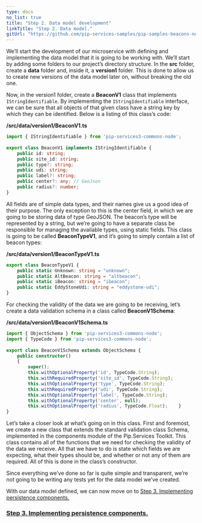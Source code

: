 ```yaml
---
type: docs
no_list: true
title: "Step 2. Data model development"
linkTitle: "Step 2. Data model."
gitUrl: "https://github.com/pip-services-samples/pip-samples-beacons-node"
---
```


We’ll start the development of our microservice with defining and implementing the data model that it is going to be working with. We’ll start by adding some folders to our project’s directory structure. In the **src** folder, create a **data** folder and, inside it, a **version1** folder. This is done to allow us to create new versions of the data model later on, without breaking the old one.

Now, in the version1 folder, create a **BeaconV1** class that implements `IStringIdentifiable`. By implementing the `IStringIdentifiable` interface, we can be sure that all objects of that given class have a string key by which they can be identified. Below is a listing of this class’s code:

**/src/data/version1/BeaconV1.ts**

```typescript
import { IStringIdentifiable } from 'pip-services3-commons-node';
‍
export class BeaconV1 implements IStringIdentifiable {
    public id: string;
    public site_id: string;
    public type?: string;
    public udi: string;
    public label?: string;
    public center?: any; // GeoJson
    public radius?: number;
}

```

All fields are of simple data types, and their names give us a good idea of their purpose. The only exception to this is the center field, in which we are going to be storing data of type GeoJSON. The beacon’s type will be represented by a string, but we’re going to have a separate class be responsible for managing the available types, using static fields. This class is going to be called **BeaconTypeV1**, and it’s going to simply contain a list of beacon types:

**/src/data/version1/BeaconTypeV1.ts**

```typescript
export class BeaconTypeV1 {
    public static Unknown: string = "unknown";
    public static AltBeacon: string = "altbeacon";
    public static iBeacon: string = "ibeacon";
    public static EddyStoneUdi: string = "eddystone-udi";
}

```

For checking the validity of the data we are going to be receiving, let’s create a data validation schema in a class called **BeaconV1Schema**: 

**/src/data/version1/BeaconV1Schema.ts**

```typescript
import { ObjectSchema } from 'pip-services3-commons-node';
import { TypeCode } from 'pip-services3-commons-node';
‍
export class BeaconV1Schema extends ObjectSchema { 
    public constructor()
    {
        super();
        this.withOptionalProperty('id', TypeCode.String);
        this.withRequiredProperty('site_id', TypeCode.String);
        this.withOptionalProperty('type', TypeCode.String);
        this.withRequiredProperty('udi', TypeCode.String);
        this.withOptionalProperty('label', TypeCode.String);
        this.withOptionalProperty('center', null);
        this.withOptionalProperty('radius', TypeCode.Float);    }
}

```

Let’s take a closer look at what’s going on in this class. First and foremost, we create a new class that extends the standard validation class Schema, implemented in the components module of the Pip.Services Toolkit. This class contains all of the functions that we need for checking the validity of the data we receive. All that we have to do is state which fields we are expecting, what their types should be, and whether or not any of them are required. All of this is done in the class’s constructor.

Since everything we’ve done so far is quite simple and transparent, we’re not going to be writing any tests yet for the data model we’ve created.

With our data model defined, we can now move on to [Step 3. Implementing persistence components.](../step3)


<span class="hide-title-link">

### [Step 3. Implementing persistence components.](../step3)

</span>